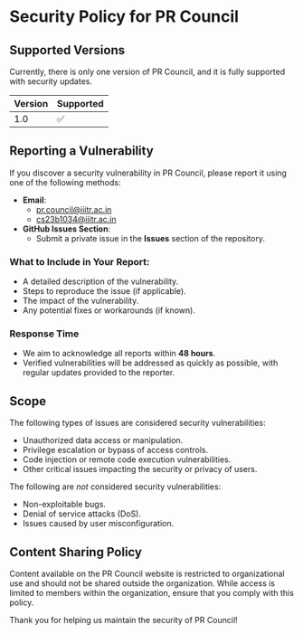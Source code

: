 # Security Policy for PR Council

## Supported Versions

Currently, there is only one version of PR Council, and it is fully supported with security updates.

| Version | Supported          |
| ------- | ------------------ |
| 1.0     | :white_check_mark: |

## Reporting a Vulnerability

If you discover a security vulnerability in PR Council, please report it using one of the following methods:

- **Email**:  
  - [pr.council@iiitr.ac.in](mailto:pr.council@iiitr.ac.in)  
  - [cs23b1034@iiitr.ac.in](mailto:cs23b1034@iiitr.ac.in)
- **GitHub Issues Section**:  
  - Submit a private issue in the **Issues** section of the repository.

### What to Include in Your Report:
- A detailed description of the vulnerability.
- Steps to reproduce the issue (if applicable).
- The impact of the vulnerability.
- Any potential fixes or workarounds (if known).

### Response Time
- We aim to acknowledge all reports within **48 hours**.
- Verified vulnerabilities will be addressed as quickly as possible, with regular updates provided to the reporter.

## Scope

The following types of issues are considered security vulnerabilities:  
- Unauthorized data access or manipulation.  
- Privilege escalation or bypass of access controls.  
- Code injection or remote code execution vulnerabilities.  
- Other critical issues impacting the security or privacy of users.

The following are *not* considered security vulnerabilities:  
- Non-exploitable bugs.  
- Denial of service attacks (DoS).  
- Issues caused by user misconfiguration.

## Content Sharing Policy

Content available on the PR Council website is restricted to organizational use and should not be shared outside the organization. While access is limited to members within the organization, ensure that you comply with this policy.

Thank you for helping us maintain the security of PR Council!
